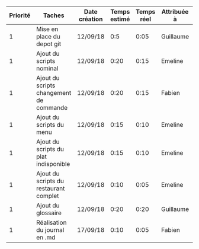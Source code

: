 |Priorité |Taches |Date création | Temps estimé | Temps réel | Attribuée à | Effectué le |
|--------|------|-------------|--------------|-----------|-------------|-------------|
|1|Mise en place du depot git|12/09/18| 0:5 | 0:05 | Guillaume | 12/09/18 |
|1|Ajout du scripts nominal|12/09/18| 0:20 | 0:15 | Emeline | 12/09/18 |
|1|Ajout du scripts changement de commande|12/09/18| 0:20 | 0:15 | Fabien | 12/09/18 |
|1|Ajout du scripts du menu|12/09/18| 0:15 | 0:10 | Emeline | 12/09/18 |
|1|Ajout du scripts du plat indisponible|12/09/18| 0:15 | 0:10 | Emeline | 12/09/18 |
|1|Ajout du scripts du restaurant complet|12/09/18| 0:10 | 0:05 | Emeline | 12/09/18 |
|1|Ajout du glossaire|12/09/18| 0:20 | 0:20 | Guillaume | 12/09/18 |
|1|Réalisation du journal en .md | 17/09/18| 0:10 | 0:05 | Fabien | 17/09/18|
